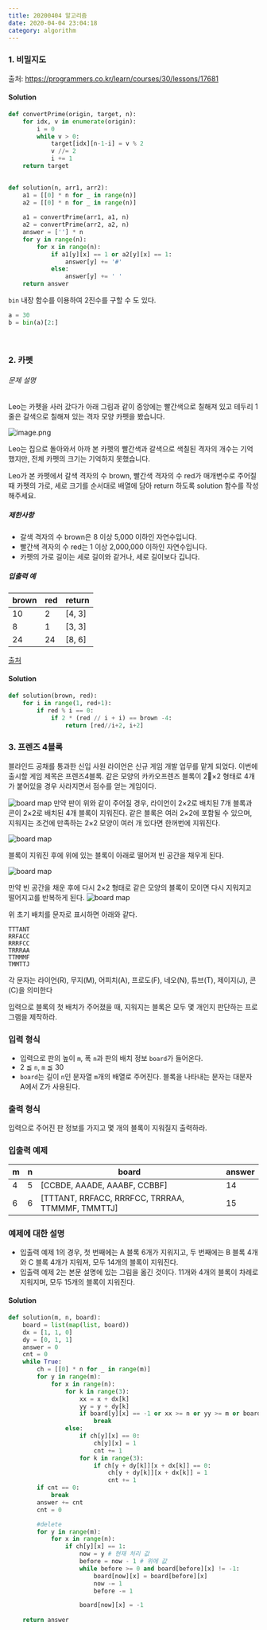 ```yaml
---
title: 20200404 알고리즘
date: 2020-04-04 23:04:18
category: algorithm
---
```


### 1. 비밀지도

출처: https://programmers.co.kr/learn/courses/30/lessons/17681

#### Solution

```python
def convertPrime(origin, target, n):
    for idx, v in enumerate(origin):
        i = 0
        while v > 0:
            target[idx][n-1-i] = v % 2
            v //= 2
            i += 1
    return target
            

def solution(n, arr1, arr2):
    a1 = [[0] * n for _ in range(n)]
    a2 = [[0] * n for _ in range(n)]
    
    a1 = convertPrime(arr1, a1, n)
    a2 = convertPrime(arr2, a2, n)
    answer = [''] * n
    for y in range(n):
        for x in range(n):
            if a1[y][x] == 1 or a2[y][x] == 1:
                answer[y] += '#'
            else:
                answer[y] += ' '
    return answer
```

`bin` 내장 함수를 이용하여 2진수를 구할 수 도 있다. 

```python
a = 30
b = bin(a)[2:]
```



<br/>

### 2. 카펫

###### 문제 설명

Leo는 카펫을 사러 갔다가 아래 그림과 같이 중앙에는 빨간색으로 칠해져 있고 테두리 1줄은 갈색으로 칠해져 있는 격자 모양 카펫을 봤습니다.

![image.png](https://grepp-programmers.s3.amazonaws.com/files/ybm/7c94563a35/2ff27ac9-97d0-43a9-9cf8-a344b8e7912e.png)

Leo는 집으로 돌아와서 아까 본 카펫의 빨간색과 갈색으로 색칠된 격자의 개수는 기억했지만, 전체 카펫의 크기는 기억하지 못했습니다.

Leo가 본 카펫에서 갈색 격자의 수 brown, 빨간색 격자의 수 red가 매개변수로 주어질 때 카펫의 가로, 세로 크기를 순서대로 배열에 담아 return 하도록 solution 함수를 작성해주세요.

##### 제한사항

- 갈색 격자의 수 brown은 8 이상 5,000 이하인 자연수입니다.
- 빨간색 격자의 수 red는 1 이상 2,000,000 이하인 자연수입니다.
- 카펫의 가로 길이는 세로 길이와 같거나, 세로 길이보다 깁니다.

##### 입출력 예

| brown | red  | return |
| ----- | ---- | ------ |
| 10    | 2    | [4, 3] |
| 8     | 1    | [3, 3] |
| 24    | 24   | [8, 6] |

[출처](http://hsin.hr/coci/archive/2010_2011/contest4_tasks.pdf)

#### Solution

```python
def solution(brown, red):
    for i in range(1, red+1):
        if red % i == 0:
            if 2 * (red // i + i) == brown -4:
                return [red//i+2, i+2]
```



### 3. 프렌즈 4블록

블라인드 공채를 통과한 신입 사원 라이언은 신규 게임 개발 업무를 맡게 되었다. 이번에 출시할 게임 제목은 프렌즈4블록.
같은 모양의 카카오프렌즈 블록이 2×2 형태로 4개가 붙어있을 경우 사라지면서 점수를 얻는 게임이다.

![board map](http://t1.kakaocdn.net/welcome2018/pang1.png)
만약 판이 위와 같이 주어질 경우, 라이언이 2×2로 배치된 7개 블록과 콘이 2×2로 배치된 4개 블록이 지워진다. 같은 블록은 여러 2×2에 포함될 수 있으며, 지워지는 조건에 만족하는 2×2 모양이 여러 개 있다면 한꺼번에 지워진다.

![board map](http://t1.kakaocdn.net/welcome2018/pang2.png)

블록이 지워진 후에 위에 있는 블록이 아래로 떨어져 빈 공간을 채우게 된다.

![board map](http://t1.kakaocdn.net/welcome2018/pang3.png)

만약 빈 공간을 채운 후에 다시 2×2 형태로 같은 모양의 블록이 모이면 다시 지워지고 떨어지고를 반복하게 된다.
![board map](http://t1.kakaocdn.net/welcome2018/pang4.png)

위 초기 배치를 문자로 표시하면 아래와 같다.

```
TTTANT
RRFACC
RRRFCC
TRRRAA
TTMMMF
TMMTTJ
```

각 문자는 라이언(R), 무지(M), 어피치(A), 프로도(F), 네오(N), 튜브(T), 제이지(J), 콘(C)을 의미한다

입력으로 블록의 첫 배치가 주어졌을 때, 지워지는 블록은 모두 몇 개인지 판단하는 프로그램을 제작하라.

### 입력 형식

- 입력으로 판의 높이 `m`, 폭 `n`과 판의 배치 정보 `board`가 들어온다.
- 2 ≦ `n`, `m` ≦ 30
- `board`는 길이 `n`인 문자열 `m`개의 배열로 주어진다. 블록을 나타내는 문자는 대문자 A에서 Z가 사용된다.

### 출력 형식

입력으로 주어진 판 정보를 가지고 몇 개의 블록이 지워질지 출력하라.

### 입출력 예제

| m    | n    | board                                            | answer |
| ---- | ---- | ------------------------------------------------ | ------ |
| 4    | 5    | [CCBDE, AAADE, AAABF, CCBBF]                     | 14     |
| 6    | 6    | [TTTANT, RRFACC, RRRFCC, TRRRAA, TTMMMF, TMMTTJ] | 15     |

### 예제에 대한 설명

- 입출력 예제 1의 경우, 첫 번째에는 A 블록 6개가 지워지고, 두 번째에는 B 블록 4개와 C 블록 4개가 지워져, 모두 14개의 블록이 지워진다.
- 입출력 예제 2는 본문 설명에 있는 그림을 옮긴 것이다. 11개와 4개의 블록이 차례로 지워지며, 모두 15개의 블록이 지워진다.



#### Solution

```python
def solution(m, n, board):
    board = list(map(list, board))
    dx = [1, 1, 0]
    dy = [0, 1, 1]
    answer = 0
    cnt = 0
    while True:
        ch = [[0] * n for _ in range(m)]
        for y in range(m):
            for x in range(n):
                for k in range(3):
                    xx = x + dx[k]
                    yy = y + dy[k]
                    if board[y][x] == -1 or xx >= n or yy >= m or board[y][x] != board[y + dy[k]][x + dx[k]]:
                        break
                else:
                    if ch[y][x] == 0:
                        ch[y][x] = 1
                        cnt += 1
                    for k in range(3):
                        if ch[y + dy[k]][x + dx[k]] == 0:
                            ch[y + dy[k]][x + dx[k]] = 1
                            cnt += 1
        if cnt == 0:
            break
        answer += cnt
        cnt = 0

        #delete
        for y in range(m):
            for x in range(n):
                if ch[y][x] == 1:
                    now = y # 현재 처리 값
                    before = now - 1 # 위에 값
                    while before >= 0 and board[before][x] != -1:
                        board[now][x] = board[before][x]
                        now -= 1
                        before -= 1

                    board[now][x] = -1
                    
    return answer
```

